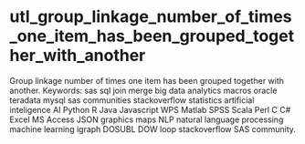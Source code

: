 # utl_group_linkage_number_of_times_one_item_has_been_grouped_together_with_another
Group linkage number of times one item has been grouped together with another.  Keywords: sas sql join merge big data analytics macros oracle teradata mysql sas communities stackoverflow statistics artificial inteligence AI Python R Java Javascript WPS Matlab SPSS Scala Perl C C# Excel MS Access JSON graphics maps NLP natural language processing machine learning igraph DOSUBL DOW loop stackoverflow SAS community.
